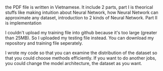 the PDF file is written in Vietnamese. It include 2 parts, part I is theorical stuffs like making intuition about Neural Network, how Neural Network can approximate any dataset, introduction to 2 kinds of Neural Network. Part II is implementation


I couldn't upload my training file into github because it's too large (greater than 25MB). So I uploaded my testing file instead. You can download my repository and training file seperately.

I wrote my code so that you can examine the distribution of the dataset so that you could choose methods efficiently. If you want to do another jobs, you could change the model architecture, the dataset as you want.
